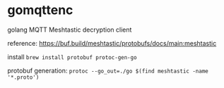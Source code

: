 # gomqttenc
golang MQTT Meshtastic decryption client

reference:
 https://buf.build/meshtastic/protobufs/docs/main:meshtastic

install
 `brew install protobuf protoc-gen-go`

protobuf generation:
 `protoc --go_out=./go $(find meshtastic -name '*.proto')`
 
